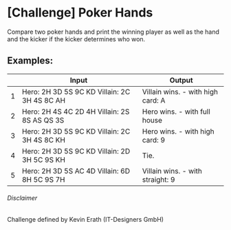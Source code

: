 # [Challenge] Poker Hands

Compare two poker hands and print the winning player as well as the hand and the kicker if the kicker determines who won.

## Examples:

|   | Input                                         | Output                            |
|---|-----------------------------------------------|-----------------------------------|
| 1 | Hero: 2H 3D 5S 9C KD  Villain: 2C 3H 4S 8C AH | Villain wins. - with high card: A |
| 2 | Hero: 2H 4S 4C 2D 4H  Villain: 2S 8S AS QS 3S | Hero wins. - with full house      |
| 3 | Hero: 2H 3D 5S 9C KD  Villain: 2C 3H 4S 8C KH | Hero wins. - with high card: 9    |
| 4 | Hero: 2H 3D 5S 9C KD  Villain: 2D 3H 5C 9S KH | Tie.                              |
| 5 | Hero: 2H 3D 5S AC 4D  Villain: 6D 8H 5C 9S 7H | Villain wins. - with straight: 9  |

###### Disclaimer
Challenge defined by Kevin Erath (IT-Designers GmbH)
